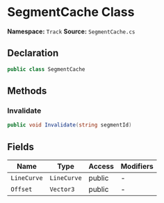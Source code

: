 # SegmentCache Class

**Namespace:** `Track`
**Source:** `SegmentCache.cs`

## Declaration

```csharp
public class SegmentCache
```

## Methods

### Invalidate

```csharp
public void Invalidate(string segmentId)
```

## Fields

| Name | Type | Access | Modifiers |
|------|------|--------|-----------|
| `LineCurve` | `LineCurve` | public | - |
| `Offset` | `Vector3` | public | - |

